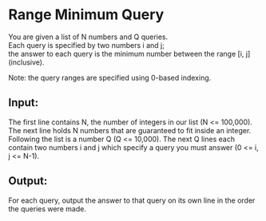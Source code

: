 # Range Minimum Query 
You are given a list of N numbers and Q queries. <br>Each query is specified by two numbers i and j;<br> the answer to each query is the minimum number between the range [i, j] (inclusive).

Note: the query ranges are specified using 0-based indexing.

## Input:
The first line contains N, the number of integers in our list (N <= 100,000). The next line holds N numbers that are guaranteed to fit inside an integer. Following the list is a number Q (Q <= 10,000). The next Q lines each contain two numbers i and j which specify a query you must answer (0 <= i, j <= N-1).

## Output: 
For each query, output the answer to that query on its own line in the order the queries were made.
